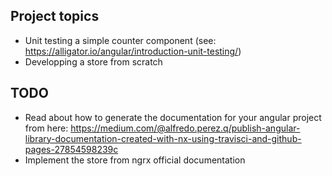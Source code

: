 ## Project topics
- Unit testing a simple counter component (see: https://alligator.io/angular/introduction-unit-testing/)
- Developping a store from scratch

## TODO
- Read about how to generate the documentation for your angular project from here: https://medium.com/@alfredo.perez.q/publish-angular-library-documentation-created-with-nx-using-travisci-and-github-pages-27854598239c
- Implement the store from ngrx official documentation
